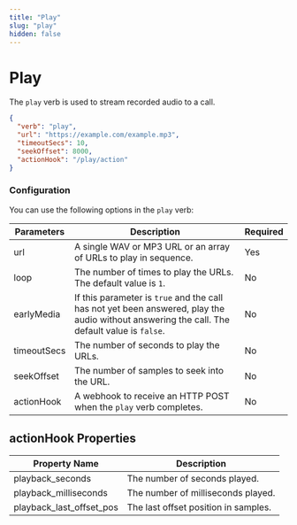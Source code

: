 ```yaml
---
title: "Play"
slug: "play"
hidden: false
---
```


# Play

The `play` verb is used to stream recorded audio to a call.

```json
{
  "verb": "play",
  "url": "https://example.com/example.mp3",
  "timeoutSecs": 10,
  "seekOffset": 8000,
  "actionHook": "/play/action"
}
```

### Configuration

You can use the following options in the `play` verb:

| Parameters  | Description                                                                                                                                  | Required |
|-------------|----------------------------------------------------------------------------------------------------------------------------------------------|----------|
| url         | A single WAV or MP3 URL or an array of URLs to play in sequence.                                                                             | Yes      |
| loop        | The number of times to play the URLs. The default value is `1`.                                                                              | No       |
| earlyMedia  | If this parameter is `true` and the call has not yet been answered, play the audio without answering the call. The default value is `false`. | No       |
| timeoutSecs | The number of seconds to play the URLs.                                                                                                      | No       |
| seekOffset  | The number of samples to seek into the URL.                                                                                                  | No       |
| actionHook  | A webhook to receive an HTTP POST when the `play` verb completes.                                                                            | No       |

## actionHook Properties

| Property Name            | Description                          |
|--------------------------|--------------------------------------|
| playback_seconds         | The number of seconds played.        |
| playback_milliseconds    | The number of milliseconds played.   |
| playback_last_offset_pos | The last offset position in samples. |

